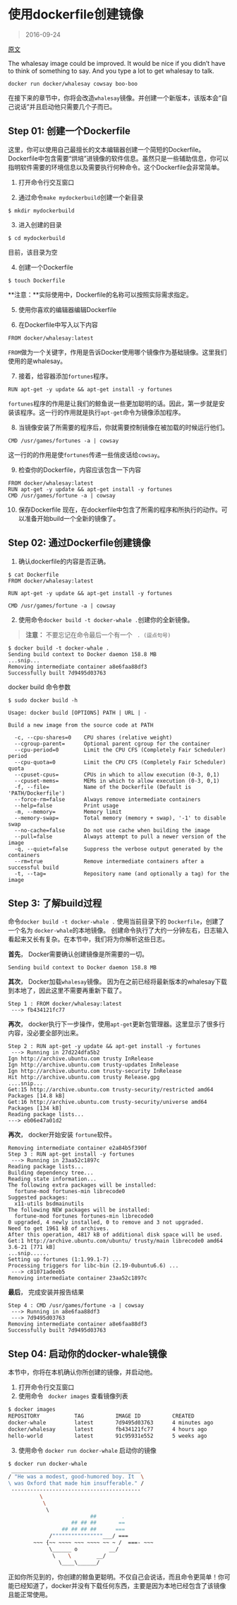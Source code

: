 # 使用dockerfile创建镜像
> 2016-09-24 

[原文](https://docs.docker.com/engine/getstarted/step_four/#/build-your-own-image)

The whalesay image could be improved. It would be nice if you didn’t have to think of something to say. And you type a lot to get whalesay to talk.
```
docker run docker/whalesay cowsay boo-boo
```
在接下来的章节中，你将会改造` whalesay `镜像。并创建一个新版本，该版本会“自己说话”并且启动他只需要几个子而已。

## Step 01: 创建一个Dockerfile

这里，你可以使用自己最擅长的文本编辑器创建一个简短的Dockerfile。 Dockerfile中包含需要“烘培”进镜像的软件信息。虽然只是一些辅助信息，你可以指明软件需要的环境信息以及需要执行何种命令。这个Dockerfile会非常简单。

1. 打开命令行交互窗口

2. 通过命令` make mydockerbuild `创建一个新目录
```
$ mkdir mydockerbuild
```

3. 进入创建的目录
```
$ cd mydockerbuild
```
目前，该目录为空

4. 创建一个Dockerfile
```
$ touch Dockerfile
```
**注意：**实际使用中，Dockerfile的名称可以按照实际需求指定。

5. 使用你喜欢的编辑器编辑Dockerfile

6. 在Dockerfile中写入以下内容
```
FROM docker/whalesay:latest
```
` FROM `做为一个关键字，作用是告诉Docker使用哪个镜像作为基础镜像。这里我们使用的是whalesay。

7. 接着，给容器添加` fortunes `程序。
```
RUN apt-get -y update && apt-get install -y fortunes
```
` fortunes `程序的作用是让我们的鲸鱼说一些更加聪明的话。因此，第一步就是安装该程序。这一行的作用就是执行` apt-get `命令为镜像添加程序。

8. 当镜像安装了所需要的程序后，你就需要控制镜像在被加载的时候运行他们。
```
CMD /usr/games/fortunes -a | cowsay
```
这一行的的作用是使` fortunes `传递一些俏皮话给` cowsay `。

9. 检查你的Dockerfile，内容应该包含一下内容
```
FROM docker/whalesay:latest
RUN apt-get -y update && apt-get install -y fortunes
CMD /usr/games/fortune -a | cowsay
```

10. 保存Dockerfile
现在，在dockerfile中包含了所需的程序和所执行的动作。可以准备开始build一个全新的镜像了。

## Step 02: 通过Dockerfile创建镜像

1. 确认dockerfile的内容是否正确。
```
$ cat Dockerfile
FROM docker/whalesay:latest

RUN apt-get -y update && apt-get install -y fortunes

CMD /usr/games/fortune -a | cowsay
```

2. 使用命令` docker build -t docker-whale . `创建你的全新镜像。
> **注意：** 不要忘记在命令最后一个有一个 ` . (逗点句号)`

```
$ docker build -t docker-whale .
Sending build context to Docker daemon 158.8 MB
...snip...
Removing intermediate container a8e6faa88df3
Successfully built 7d9495d03763
```

docker build 命令参数
```
$ sudo docker build -h

Usage: docker build [OPTIONS] PATH | URL | -

Build a new image from the source code at PATH

  -c, --cpu-shares=0    CPU shares (relative weight)
  --cgroup-parent=      Optional parent cgroup for the container
  --cpu-period=0        Limit the CPU CFS (Completely Fair Scheduler) period
  --cpu-quota=0         Limit the CPU CFS (Completely Fair Scheduler) quota
  --cpuset-cpus=        CPUs in which to allow execution (0-3, 0,1)
  --cpuset-mems=        MEMs in which to allow execution (0-3, 0,1)
  -f, --file=           Name of the Dockerfile (Default is 'PATH/Dockerfile')
  --force-rm=false      Always remove intermediate containers
  --help=false          Print usage
  -m, --memory=         Memory limit
  --memory-swap=        Total memory (memory + swap), '-1' to disable swap
  --no-cache=false      Do not use cache when building the image
  --pull=false          Always attempt to pull a newer version of the image
  -q, --quiet=false     Suppress the verbose output generated by the containers
  --rm=true             Remove intermediate containers after a successful build
  -t, --tag=            Repository name (and optionally a tag) for the image
```

## Step 3: 了解build过程
命令` docker build -t docker-whale . ` 使用当前目录下的 ` Dockerfile `，创建了一个名为 ` docker-whale `的本地镜像。 创建命令执行了大约一分钟左右，日志输入看起来又长有复杂。在本节中，我们将为你解析这些日志。

**首先**， Docker需要确认创建镜像是所需要的一切。
```
Sending build context to Docker daemon 158.8 MB
```

**其次**， Docker加载` whalesay `镜像。 因为在之前已经将最新版本的whalesay下载到本地了，因此这里不需要再重新下载了。
```
Step 1 : FROM docker/whalesay:latest
 ---> fb434121fc77
```

**再次**， docker执行下一步操作，使用` apt-get `更新包管理器。这里显示了很多行内容，没必要全部列出来。
```
Step 2 : RUN apt-get -y update && apt-get install -y fortunes
 ---> Running in 27d224dfa5b2
Ign http://archive.ubuntu.com trusty InRelease
Ign http://archive.ubuntu.com trusty-updates InRelease
Ign http://archive.ubuntu.com trusty-security InRelease
Hit http://archive.ubuntu.com trusty Release.gpg
....snip...
Get:15 http://archive.ubuntu.com trusty-security/restricted amd64 Packages [14.8 kB]
Get:16 http://archive.ubuntu.com trusty-security/universe amd64 Packages [134 kB]
Reading package lists...
---> eb06e47a01d2
```

**再次**， docker开始安装 ` fortune `软件。
```
Removing intermediate container e2a84b5f390f
Step 3 : RUN apt-get install -y fortunes
 ---> Running in 23aa52c1897c
Reading package lists...
Building dependency tree...
Reading state information...
The following extra packages will be installed:
  fortune-mod fortunes-min librecode0
Suggested packages:
  x11-utils bsdmainutils
The following NEW packages will be installed:
  fortune-mod fortunes fortunes-min librecode0
0 upgraded, 4 newly installed, 0 to remove and 3 not upgraded.
Need to get 1961 kB of archives.
After this operation, 4817 kB of additional disk space will be used.
Get:1 http://archive.ubuntu.com/ubuntu/ trusty/main librecode0 amd64 3.6-21 [771 kB]
...snip......
Setting up fortunes (1:1.99.1-7) ...
Processing triggers for libc-bin (2.19-0ubuntu6.6) ...
 ---> c81071adeeb5
Removing intermediate container 23aa52c1897c
```

**最后**， 完成安装并报告结果
```
Step 4 : CMD /usr/games/fortune -a | cowsay
 ---> Running in a8e6faa88df3
 ---> 7d9495d03763
Removing intermediate container a8e6faa88df3
Successfully built 7d9495d03763
```

## Step 04: 启动你的docker-whale镜像

本节中，你将在本机确认你所创建的镜像，并启动他。

1. 打开命令行交互窗口
2. 使用命令 ` docker images` 查看镜像列表
```bash
$ docker images
REPOSITORY           TAG          IMAGE ID          CREATED             SIZE
docker-whale         latest       7d9495d03763      4 minutes ago       273.7 MB
docker/whalesay      latest       fb434121fc77      4 hours ago         247 MB
hello-world          latest       91c95931e552      5 weeks ago         910 B
```

3. 使用命令 ` docker run docker-whale ` 启动你的镜像
```bash
$ docker run docker-whale
 _________________________________________
/ "He was a modest, good-humored boy. It  \
\ was Oxford that made him insufferable." /
 -----------------------------------------
          \
           \
            \     
                          ##        .            
                    ## ## ##       ==            
                 ## ## ## ##      ===            
             /""""""""""""""""___/ ===        
        ~~~ {~~ ~~~~ ~~~ ~~~~ ~~ ~ /  ===- ~~~   
             \______ o          __/            
              \    \        __/             
                \____\______/   
```

正如你所见到的，你创建的鲸鱼更聪明。不仅自己会说话，而且命令更简单！你可能已经知道了，docker并没有下载任何东西，主要是因为本地已经包含了该镜像且能正常使用。

